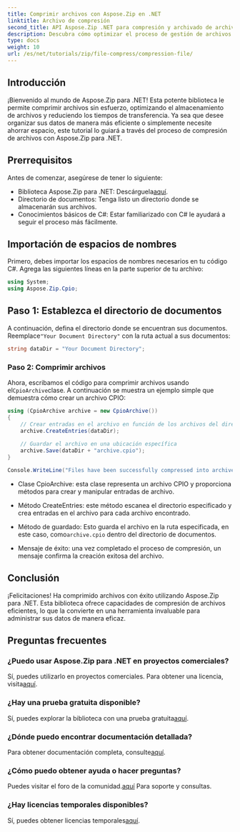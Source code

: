 ```yaml
---
title: Comprimir archivos con Aspose.Zip en .NET
linktitle: Archivo de compresión
second_title: API Aspose.Zip .NET para compresión y archivado de archivos
description: Descubra cómo optimizar el proceso de gestión de archivos con Aspose.Zip para .NET. Esta guía detallada le muestra los pasos para comprimir archivos.
type: docs
weight: 10
url: /es/net/tutorials/zip/file-compress/compression-file/
---
```

## Introducción

¡Bienvenido al mundo de Aspose.Zip para .NET! Esta potente biblioteca le permite comprimir archivos sin esfuerzo, optimizando el almacenamiento de archivos y reduciendo los tiempos de transferencia. Ya sea que desee organizar sus datos de manera más eficiente o simplemente necesite ahorrar espacio, este tutorial lo guiará a través del proceso de compresión de archivos con Aspose.Zip para .NET.

## Prerrequisitos

Antes de comenzar, asegúrese de tener lo siguiente:

-  Biblioteca Aspose.Zip para .NET: Descárguela[aquí](https://releases.aspose.com/zip/net/).
- Directorio de documentos: Tenga listo un directorio donde se almacenarán sus archivos.
- Conocimientos básicos de C#: Estar familiarizado con C# le ayudará a seguir el proceso más fácilmente.

## Importación de espacios de nombres

Primero, debes importar los espacios de nombres necesarios en tu código C#. Agrega las siguientes líneas en la parte superior de tu archivo:

```csharp
using System;
using Aspose.Zip.Cpio;
```

## Paso 1: Establezca el directorio de documentos

 A continuación, defina el directorio donde se encuentran sus documentos. Reemplace`"Your Document Directory"` con la ruta actual a sus documentos:

```csharp
string dataDir = "Your Document Directory";
```

### Paso 2: Comprimir archivos

 Ahora, escribamos el código para comprimir archivos usando el`CpioArchive`clase. A continuación se muestra un ejemplo simple que demuestra cómo crear un archivo CPIO:

```csharp
using (CpioArchive archive = new CpioArchive())
{
    // Crear entradas en el archivo en función de los archivos del directorio especificado
    archive.CreateEntries(dataDir);
    
    // Guardar el archivo en una ubicación específica
    archive.Save(dataDir + "archive.cpio");
}

Console.WriteLine("Files have been successfully compressed into archive.cpio!");
```

- Clase CpioArchive: esta clase representa un archivo CPIO y proporciona métodos para crear y manipular entradas de archivo.
  
- Método CreateEntries: este método escanea el directorio especificado y crea entradas en el archivo para cada archivo encontrado.
  
-  Método de guardado: Esto guarda el archivo en la ruta especificada, en este caso, como`archive.cpio` dentro del directorio de documentos.
  
- Mensaje de éxito: una vez completado el proceso de compresión, un mensaje confirma la creación exitosa del archivo.

## Conclusión

¡Felicitaciones! Ha comprimido archivos con éxito utilizando Aspose.Zip para .NET. Esta biblioteca ofrece capacidades de compresión de archivos eficientes, lo que la convierte en una herramienta invaluable para administrar sus datos de manera eficaz.

## Preguntas frecuentes

### ¿Puedo usar Aspose.Zip para .NET en proyectos comerciales?
Sí, puedes utilizarlo en proyectos comerciales. Para obtener una licencia, visita[aquí](https://purchase.conholdate.com/buy).

### ¿Hay una prueba gratuita disponible?
 Sí, puedes explorar la biblioteca con una prueba gratuita[aquí](https://releases.aspose.com/).

### ¿Dónde puedo encontrar documentación detallada?
 Para obtener documentación completa, consulte[aquí](https://reference.aspose.com/zip/net/).

### ¿Cómo puedo obtener ayuda o hacer preguntas?
 Puedes visitar el foro de la comunidad.[aquí](https://forum.aspose.com/c/zip/37) Para soporte y consultas.

### ¿Hay licencias temporales disponibles?
 Sí, puedes obtener licencias temporales[aquí](https://purchase.conholdate.com/temporary-license/).